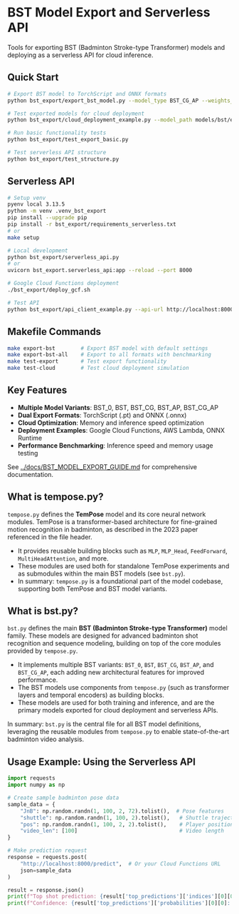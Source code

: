 # BST Model Export and Serverless API

Tools for exporting BST (Badminton Stroke-type Transformer) models and deploying as a serverless API for cloud inference.

## Quick Start

```bash
# Export BST model to TorchScript and ONNX formats
python bst_export/export_bst_model.py --model_type BST_CG_AP --weights_path models/bst/weights/bst_CG_AP_JnB_bone_between_2_hits_with_max_limits_seq_100_merged_2.pt

# Test exported models for cloud deployment
python bst_export/cloud_deployment_example.py --model_path models/bst/exported/bst_cg_ap_seq100_scripted.pt

# Run basic functionality tests
python bst_export/test_export_basic.py

# Test serverless API structure
python bst_export/test_structure.py
```

## Serverless API

```bash
# Setup venv
pyenv local 3.13.5
python -m venv .venv_bst_export
pip install --upgrade pip
pip install -r bst_export/requirements_serverless.txt
# or 
make setup

# Local development
python bst_export/serverless_api.py
# or
uvicorn bst_export.serverless_api:app --reload --port 8000

# Google Cloud Functions deployment
./bst_export/deploy_gcf.sh

# Test API
python bst_export/api_client_example.py --api-url http://localhost:8000
```

## Makefile Commands

```bash
make export-bst        # Export BST model with default settings
make export-bst-all    # Export to all formats with benchmarking
make test-export       # Test export functionality
make test-cloud        # Test cloud deployment simulation
```

## Key Features
- **Multiple Model Variants**: BST_0, BST, BST_CG, BST_AP, BST_CG_AP
- **Dual Export Formats**: TorchScript (.pt) and ONNX (.onnx)
- **Cloud Optimization**: Memory and inference speed optimization
- **Deployment Examples**: Google Cloud Functions, AWS Lambda, ONNX Runtime
- **Performance Benchmarking**: Inference speed and memory usage testing

See [../docs/BST_MODEL_EXPORT_GUIDE.md](../docs/BST_MODEL_EXPORT_GUIDE.md) for comprehensive documentation.

## What is tempose.py?

`tempose.py` defines the **TemPose** model and its core neural network modules. TemPose is a transformer-based architecture for fine-grained motion recognition in badminton, as described in the 2023 paper referenced in the file header. 

- It provides reusable building blocks such as `MLP`, `MLP_Head`, `FeedForward`, `MultiHeadAttention`, and more.
- These modules are used both for standalone TemPose experiments and as submodules within the main BST models (see `bst.py`).
- In summary: `tempose.py` is a foundational part of the model codebase, supporting both TemPose and BST model variants.

## What is bst.py?

`bst.py` defines the main **BST (Badminton Stroke-type Transformer)** model family. These models are designed for advanced badminton shot recognition and sequence modeling, building on top of the core modules provided by `tempose.py`.

- It implements multiple BST variants: `BST_0`, `BST`, `BST_CG`, `BST_AP`, and `BST_CG_AP`, each adding new architectural features for improved performance.
- The BST models use components from `tempose.py` (such as transformer layers and temporal encoders) as building blocks.
- These models are used for both training and inference, and are the primary models exported for cloud deployment and serverless APIs.

In summary: `bst.py` is the central file for all BST model definitions, leveraging the reusable modules from `tempose.py` to enable state-of-the-art badminton video analysis.

## Usage Example: Using the Serverless API

```python
import requests
import numpy as np

# Create sample badminton pose data
sample_data = {
    "JnB": np.random.randn(1, 100, 2, 72).tolist(),  # Pose features
    "shuttle": np.random.randn(1, 100, 2).tolist(),   # Shuttle trajectory  
    "pos": np.random.randn(1, 100, 2, 2).tolist(),    # Player positions
    "video_len": [100]                                # Video length
}

# Make prediction request
response = requests.post(
    "http://localhost:8000/predict",  # Or your Cloud Functions URL
    json=sample_data
)

result = response.json()
print(f"Top shot prediction: {result['top_predictions']['indices'][0][0]}")
print(f"Confidence: {result['top_predictions']['probabilities'][0][0]:.3f}")
```
